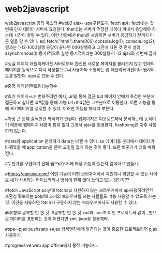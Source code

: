 # web2javascript
web2javascript 강의 마스터
#web3 ajax--spa구현도구.
fetch api :
fetch()는 첫번째 인자 데이터 서버에 요청한다.
then()는 서버가 적당한 데이터 꺼내서 응답해야 하는데 시간이 걸릴 수 있다. 
이런 상황에서 then을 사용하면 서버가 응답하기 전까지 다른 일을 할 수 있다. 
ex) fetch("html").then(000)
  console.log(1);
  console.log(2);
 결과는 1-)2-)000실행
응답이 끝나면 000실행하고 그전에 다른 것 먼저 실행
asynchronous(비동기)적으로 실행
동기적이라는 000실행-)1-)2
ajax의 첫번째 글자

#싱글 페이지 애플리케이션
서버로부터 완전한 새로운 페이지를 불러오지 않고 현재의 페이지를 동적으로 다시 작성함으로써 사용자와 소통하는 웹 애플리케이션이나 웹사이트를 말한다. 
ajax로 만들 수 있다.

#중복 제거(리팩토링)
by함수

#초기 페이지+url 변화주려면
해시, 
url을 통해 접근 but 페이지 안에서 특정한 부분에 접근하고 싶다면 id#값을 통해 가능 url+#id값은 그부분으로 이동한다. 
이런 기능을 통해 초기페이지를 설정할 수 있다.
이러한 기능을 해시라 부른다.

#가장 큰 문제
검색엔진 최적화가 안된다.
웹페이지은 다운로드해서 분석하는데 동적이기 때문에 웹페이지 내용이 많이 없다.그래서 pjax를 활용한다. hashbang은 자주 사용하지 않는다.

#data와 application 분리하기
data는 바뀔 수 있다. 
so 데이터를 분리해서 데이터가 바뀌었을 때 application을 뜯어 고칠일 없게 하는 것이 좋다.
또한 바꾸기가 더욱 쉬워진다.

#무언가를 구현하기 전에 웹브라우저에 해당 기능이 있는지 검색하고 만들기.

#https://caniuse.com/ 어떤 기능이 어떤 브라우져에서 지원되나 확인할 수 있는 사이트
내가 사용하는 라이브러리나 방식이 현재 많이 쓰이고 있는 것인가??

#fetch JavaScript polyfill
fetchapi 지원하지 않는 브라우져에서 api사용하려면?? 호환성 확보하는 
polyfill 과거의 브라우져를 쓰는 사람들도 기능 사용할 수 있도록 하는 것.
이것을 사용하면 fetch가 구동하지 않는 브라우져에서도 사용할 수 있다.

@@향후 공부할 만 한 것.
#공부할 만 한 것 xml과 json초 
이번 프로젝트와 같이 , 만으로 데이터를 표현하는 것이 어렵다면 xml, json을 활용해라.

#spa--pjax pushstate +ajax
검색엔진에게 발견되는 것이 중요한 프로젝트라면 pjax 사용하기.

#progressive web app
offline에서 동작 가능하다.
